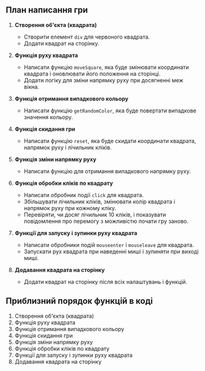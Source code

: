 ## План написання гри

1. **Створення об'єкта (квадрата)**
   - Створити елемент `div` для червоного квадрата.
   - Додати квадрат на сторінку.

2. **Функція руху квадрата**
   - Написати функцію `moveSquare`, яка буде змінювати координати квадрата і оновлювати його положення на сторінці.
   - Додати логіку для зміни напрямку руху при досягненні меж вікна.

3. **Функція отримання випадкового кольору**
   - Написати функцію `getRandomColor`, яка буде повертати випадкове значення кольору.

4. **Функція скидання гри**
   - Написати функцію `reset`, яка буде скидати координати квадрата, напрямок руху і лічильник кліків.

5. **Функція зміни напрямку руху**
   - Написати функцію для отримання випадкового напрямку руху.

6. **Функція обробки кліків по квадрату**
   - Написати обробник події `click` для квадрата.
   - Збільшувати лічильник кліків, змінювати колір квадрата і напрямок руху при кожному кліку.
   - Перевіряти, чи досяг лічильник 10 кліків, і показувати повідомлення про перемогу з можливістю почати гру заново.

7. **Функції для запуску і зупинки руху квадрата**
   - Написати обробники подій `mouseenter` і `mouseleave` для квадрата.
   - Запускати рух квадрата при наведенні миші і зупиняти при виході миші.

8. **Додавання квадрата на сторінку**
   - Додати квадрат на сторінку після всіх налаштувань і функцій.

## Приблизний порядок функцій в коді

1. Створення об'єкта (квадрата)
2. Функція руху квадрата
3. Функція отримання випадкового кольору
4. Функція скидання гри
5. Функція зміни напрямку руху
6. Функція обробки кліків по квадрату
7. Функції для запуску і зупинки руху квадрата
8. Додавання квадрата на сторінку